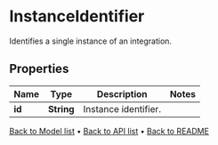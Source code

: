 

# InstanceIdentifier

Identifies a single instance of an integration.

## Properties

| Name | Type | Description | Notes |
|------------ | ------------- | ------------- | -------------|
|**id** | **String** | Instance identifier. |  |



[Back to Model list](../README.md#documentation-for-models) &#8226; [Back to API list](../README.md#documentation-for-api-endpoints) &#8226; [Back to README](../README.md)


